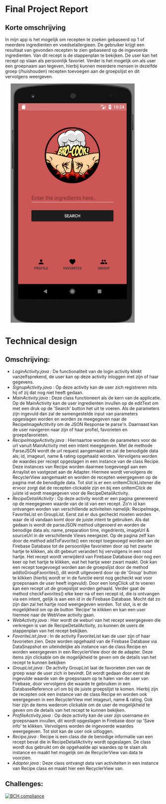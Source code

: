 # Final Project Report
## Korte omschrijving

In mijn app is het mogelijk om recepten te zoeken gebaseerd op 1 of meerdere ingredienten en voedselallergieen. De gebruiker krijgt een resultaat van gevonden recepten te zien gebaseerd op de ingevoerde ingredienten. Van dit recept is de stappenplan te bekijken. De user kan het recept op slaan als persoonlijk favoriet. Verder is het mogelijk om als user een groepnaam aan tegeven, hierbij kunnen meerdere mensen in dezelfde groep (/huishouden) recepten toevoegen aan de groepslijst en dit vervolgens weergeven.

<img src="https://github.com/tomdekr/project-01/blob/master/doc/Naamloos-1.png" width="436" height="768" />

# Technical design
## Omschrijving:
- *LoginActivity.java :* De functionaliteit van de login activity klinkt vanzelfsprekend, de user kan op deze activity inloggen met zijn of haar gegevens. 
- *SignupActivity.java :* Op deze activity kan de user zich registreren mits hij of zij dat nog niet heeft gedaan.
- *MainActivity.java :* Deze class functioneert als de kern van de applicatie. Op de MainActivity kan de user ingredienten invullen op de editText om met een druk op de 'Search' button het uit te voeren. Als de parameters zijn ingevuld dan zal de samengestelde input van  parameters opgeslagen worden en worden ze meegegeven naar de RecipeImageActitvity om de JSON Response te parse'n. Daarnaast kan de user navigeren naar zijn of haar profiel, favorieten en groepsfavorieten. 
- *RecipeImageActivity.java :* Hiernaartoe worden de parameters voor de url vanuit MainActivity met een intent meegegeven. Met de methode ParseJSON wordt de url request aangemaakt en zal de benodigde data als; id, imageurl, name & rating opgehaald worden. 
Vervolgens worden de waardes per recept opgeslagen in een instance van de class Recipe. Deze instances van Recipe worden daarmee toegevoegd aan een Arraylist en vastgezet aan de Adapter. Hiermee wordt vervolgens de RecyclerView aangemaakt en worden de recepten weergegeven op de pagina met de benodigde data. Tot slot is er een onItemClickListener die ervoor zorgt dat de recepten clickable zijn en bij een onItemClick de juiste id wordt meegegeven voor de RecipeDetailActivity.
- *RecipeDetailActivity :* Op deze activity wordt er een pagina genereeerd op de meegegeven waarde van de id van een recept. Zo'n id kan ontvangen worden van verschillende activiteiten namelijk: RecipeImage, FavoriteList en GroupList. Eerst zal er dus gecheckt moeten worden waar de id vandaan komt door de juiste intent te gebruiken. Als dat gedaan is wordt de parseJSON method uitgevoerd en worden de benodige data als: name, preparation time, ingedrients, imageUrl & sourceUrl in de verschillende Views neergezet. Op de pagina zelf kan door de method addToFavorite() een recept toegevoegd worden aan de Firebase Database tot de persoonlijke favorieten door op het zwarte hartje te klikken, als dit gebeurt verandert hij vervolgens in een rood hartje. Het recept wordt verwijderd van Firebase Database door nog een keer op het hartje te klikken, wat het hartje weer zwart maakt. Ook kan een recept toegevoegd worden aan de groepslijst door de method addtoGroupFavorites(), dit wordt uitgevoerd door op de 'Group' button te klikken (hierbij wordt er in de functie eerst nog gecheckt wat voor groepsnaam de user heeft ingevuld). Door een longClick uit te voeren kan een recept uit de groepslijst worden gehaald. Verder gaat de method checkFavorites() elke keer na of een recept id, die is ontvangen via een intent, gelijk is aan een id in de Firebase Database. Mocht dat zo zijn dan zal het hartje rood weergegeven worden.
Tot slot, is er de mogelijkheid om op de button 'Recipe' te klikken en kan een user hiermee naar de WebView activity gaan.
- *WebActivity.java :* Hier wordt de weburl van het recept weergegeven die verkregen is van de RecipeDetailActivity, zo kunnen de users de stappenplan van het recept bekijken.
- *FavoriteList.java :* In de activity FavoriteList kan de user zijn of haar favorieten zien. Deze worden opgehaald van de Firebase Database via DataSnapshot en uiteindelijke als instance van de class Recipe en worden weergegeven in een RecyclerView door de de adapter. Deze items zijn clickable om de mogelijkheid te geven om de details van het recept te kunnen bekijken
- *GroupList.java :* De activity GroupList laat de favorieten zien van de groep waar de user zich in bevindt. Dit wordt gedaan door eerst de ingevulde waarde van de groepsnaam op te halen van de user van Firebase, door vervolgens die waarde te gebruiken in een DatabaseReference url om bij de juiste groepslijst te komen. Hierbij zijn de recepten ook een instance van de class Recipe en worden ook weergegeven in een RecyclerView met imageurl, name & rating. Ook hier zijn de items wederom clickable om de user de mogelijkheid te geven om de details van het recept te kunnen bekijken.
- *ProfileActivity.java :* Op deze activity kan de user zijn username en groepsnaam invullen, dit wordt opgeslagen in Firebase door op 'Save info' te klikken. Vervolgens worden de ingevoerde waardes weergegeven. Tot slot kan de user ook uitloggen.
- *Recipe.java :* Recipe is een class die de benodige informatie van een recept bevat die in RecipeDetailActivity wordt opgeslagen. De class wordt dus gebruikt om de opgehaalde api waardes op te slaan als instance en maakt het mogelijk om de RecyclerView van data te voorzien.
- *Adapter.java :*  Deze class ontvangt data van activiteiten in een instance van Recipe class en maakt hier een RecyclerView van.

## Challenges:


[![BCH compliance](https://bettercodehub.com/edge/badge/tomdekr/project-01?branch=master)](https://bettercodehub.com/)
